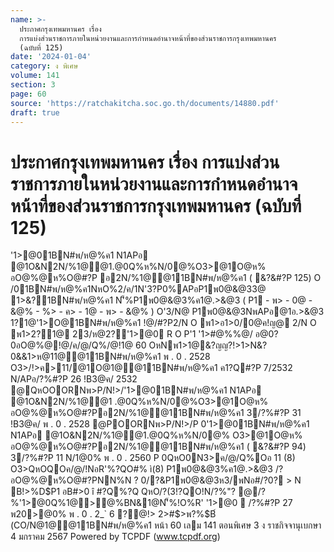```yaml
---
name: >-
  ประกาศกรุงเทพมหานคร เรื่อง
  การแบ่งส่วนราชการภายในหน่วยงานและการกำหนดอำนาจหน้าที่ของส่วนราชการกรุงเทพมหานคร
  (ฉบับที่ 125)
date: '2024-01-04'
category: ง พิเศษ
volume: 141
section: 3
page: 60
source: 'https://ratchakitcha.soc.go.th/documents/14880.pdf'
draft: true
---
```


# ประกาศกรุงเทพมหานคร เรื่อง การแบ่งส่วนราชการภายในหน่วยงานและการกำหนดอำนาจหน้าที่ของส่วนราชการกรุงเทพมหานคร (ฉบับที่ 125)

'1>@01BN#พ/ห@%ค1 N1APอ @1O&N2N/%1@@1.@0Q%ห%N/0@%O3>@1O@ห% อO@%@ห%O@#?P อ2N/%1@@11BN#พ/ห@%ค1 ( &?&#?P 125) O /01BN#พ/ห@%ค1NหO%2/ค/1N'3?P0%APอP1พ0@&@33@ 1>&?1BN#พ/ห@%ค1 N'็%P1พ0@&@3%ค1@.>&@3 ( P1 - พ> - 0@ - &@% - %> - ค> - 1@ - พ> - &@% ) O'3/N@ P1พ0@&@3NพAPอ@1อ.>&@3 1?1@'1>O@1BN#พ/ห@%ค1 !@/#?P2/N O พ1>อ1>0/0@ค!ญ@ 2/N O พ1>2?1@ 23/ห@2?'1>@0 R O P'1 '1>#@%%@/ อ@0?0อO@%@!@/ค/@/Q%/@!1@ 60 OหNพ1>1@&?ญญ?!>1>N&?0&&1>ห@11@@11BN#พ/ห@%ค1 พ . 0 . 2528 O3>/!>ค>11/@1O@1@@11BN#พ/ห@%ค1 ค1?Q#?P 7/2532 N/APอ/?%#?P 26 !B3@ค/ 2532 @QหOOORNพ>P/N!>/'1>@01BN#พ/ห@%ค1 N1APอ @1O&N2N/%1@@1 .@0Q%ห%N/0@%O3>@1O@ห% อO@%@ห%O@#?Pอ2N/%1@@11BN#พ/ห@%ค1 3/?%#?P 31 !B3@ค/ พ . 0 . 2528 @POORNพ>P/N!>/P 0'1>@01BN#พ/ห@%ค1 N1APอ @1O&N2N/%1@@1.@0Q%ห%N/0@% O3>@1O@ห% อO@%@ห%O@#?Pอ2N/%1@@11BN#พ/ห@%ค1 ( &?&#?P 94) 3/?%#?P 11 N/1@0% พ . 0 . 2560 P 0QหO0N3>ค/@/Q%Oอ 11 (8) O3>QหOQOค/@/!NอR'%?QO#% ì(8) P1พ0@&@3%ค1@.>&@3 /?อO@%@ห%O@#?PNN%N ? 0/?&P1พ0@&@3ห3/พNอ#/?0? > N B!>%D$P1 อB#>0 î #?Q%?Q QหO/?(3!?QO!N/?%"? @/?%'1>@0Q%1@>@%BN&1@N'็%!O%R' '1>@0  /?%#?P 27 พ20>@0% พ . 0 . 2_` 6 ?@!> 2>#$>พ?%$B์ (CO/N@1@@11BN#พ/ห@%ค1 หน้า 60 เลม 141 ตอนพิเศษ 3 ง ราชกิจจานุเบกษา 4 มกราคม 2567 Powered by TCPDF (www.tcpdf.org)
